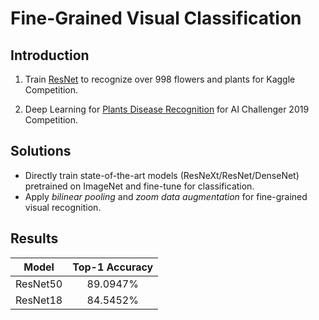 # Fine-Grained Visual Classification

## Introduction
1. Train [ResNet](https://www.cv-foundation.org/openaccess/content_cvpr_2016/papers/He_Deep_Residual_Learning_CVPR_2016_paper.pdf) to recognize over 998 flowers and plants for Kaggle Competition.

2. Deep Learning for [Plants Disease Recognition](./pdr) for AI Challenger 
2019 Competition.


## Solutions
* Directly train state-of-the-art models (ResNeXt/ResNet/DenseNet) pretrained
 on ImageNet and fine-tune for classification.
* Apply _bilinear pooling_ and _zoom data augmentation_ for fine-grained visual
 recognition.

## Results

| Model | Top-1 Accuracy |
| :---: | :---: |
| ResNet50 | 89.0947% |
| ResNet18 | 84.5452% |